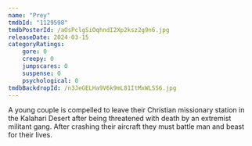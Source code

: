 ```yaml
---
name: "Prey"
tmdbId: "1129598"
tmdbPosterId: /aOsPclgSiOqhndI2Xp2ksz2g9n6.jpg
releaseDate: 2024-03-15
categoryRatings:
    gore: 0
    creepy: 0
    jumpscares: 0
    suspense: 0
    psychological: 0
tmdbBackdropId: /n3JeGELHa9V6k9mL81ItMxWLSS6.jpg
---
```

A young couple is compelled to leave their Christian missionary station in the Kalahari Desert after being threatened with death by an extremist militant gang. After crashing their aircraft they must battle man and beast for their lives.
